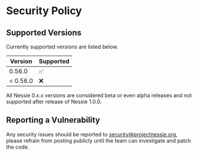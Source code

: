 # Security Policy

## Supported Versions

Currently supported versions are listed below.

| Version  | Supported          |
|----------|--------------------|
| 0.56.0   | :white_check_mark: |
| < 0.56.0 | :x:                |

All Nessie 0.x.x versions are considered beta or even alpha releases and not supported after
release of Nessie 1.0.0.

## Reporting a Vulnerability

Any security issues should be reported to security@projectnessie.org, please refrain from posting publicly until the team can investigate and patch the code.
